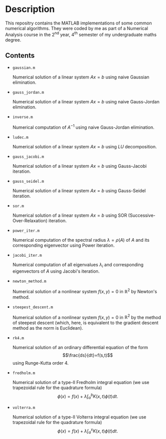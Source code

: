 # Description

This repositry contains the MATLAB implementations of some common numerical algorithms. They were coded by me as part of a Numerical Analysis course in the $2^\text{nd}$ year, $4^\text{th}$ semester of my undergraduate maths degree.

## Contents

- `gaussian.m`
    
    Numerical solution of a linear system $Ax=b$ using naive Gaussian elimination.
- `gauss_jordan.m`

    Numerical solution of a linear system $Ax=b$ using naive Gauss-Jordan elimination.
- `inverse.m`

    Numerical computation of $A^{-1}$ using naive Gauss-Jordan elimination.
- `ludec.m`

    Numerical solution of a linear system $Ax=b$ using $LU$ decomposition.
- `gauss_jacobi.m`

    Numerical solution of a linear system $Ax=b$ using Gauss-Jacobi iteration.
- `gauss_seidel.m`

    Numerical solution of a linear system $Ax=b$ using Gauss-Seidel iteration.
- `sor.m`

    Numerical solution of a linear system $Ax=b$ using SOR (Successive-Over-Relaxation) iteration.
- `power_iter.m`

    Numerical computation of the spectral radius $\lambda=\rho(A)$ of $A$ and its corresponding eigenvector using Power iteration.
- `jacobi_iter.m`

    Numerical computation of all eigenvalues $\lambda_i$ and corresponding eigenvectors of $A$ using Jacobi's iteration.
- `newton_method.m`

    Numerical solution of a nonlinear system $f(x,y) = 0$ in $\mathbb R^2$ by Newton's method.
- `steepest_descent.m`

    Numerical solution of a nonlinear system $f(x,y) = 0$ in $\mathbb R^2$ by the method of steepest descent (which, here, is equivalent to the gradient descent method as the norm is Euclidean).
- `rk4.m`

    Numerical solution of an ordinary differential equation of the form
    $$\frac{ds}{dt}=f(s,t)$$
    using Runge-Kutta order $4.$
- `fredholm.m`

    Numerical solution of a type-II Fredholm integral equation (we use trapezoidal rule for the quadrature formula)
    $$\phi(x) = f(x) + \lambda\int_a^bK(x,t)\phi(t)dt.$$
- `volterra.m`

    Numerical solution of a type-II Volterra integral equation (we use trapezoidal rule for the quadrature formula)
    $$\phi(x) = f(x) + \lambda\int_a^xK(x,t)\phi(t)dt.$$
